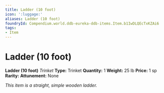 ```yaml
---
title: Ladder (10 foot)
icon: ':luggage:'
aliases: Ladder (10 foot)
foundryId: Compendium.world.ddb-eureka-ddb-items.Item.b1IwDLQEcTxKZAi6
tags:
- Item
---
```


# Ladder (10 foot)

**Ladder (10 foot)**
_Trinket_
**Type:** Trinket
**Quantity:** 1
**Weight:** 25 lb
**Price:** 1 sp
**Rarity:** 
**Attunement:** None

*This item is a straight, simple wooden ladder.*